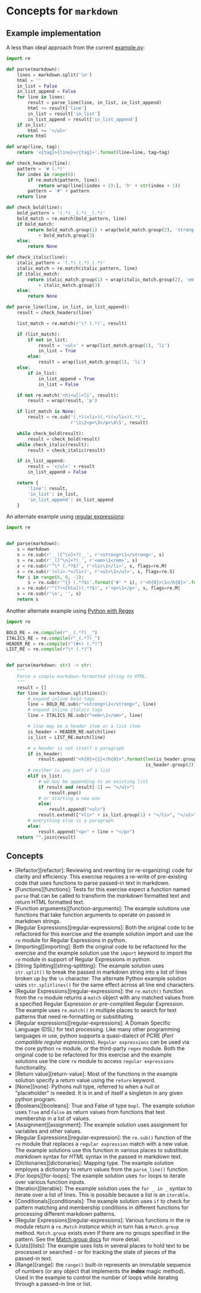 # Concepts for `markdown`

## Example implementation

A less than ideal approach from the current [example.py](https://github.com/exercism/python/blob/master/exercises/markdown/example.py):

```python
import re

def parse(markdown):
    lines = markdown.split('\n')
    html = ''
    in_list = False
    in_list_append = False
    for line in lines:
        result = parse_line(line, in_list, in_list_append)
        html += result['line']
        in_list = result['in_list']
        in_list_append = result['in_list_append']
    if in_list:
        html += '</ul>'
    return html

def wrap(line, tag):
    return '<{tag}>{line}</{tag}>'.format(line=line, tag=tag)

def check_headers(line):
    pattern = '# (.*)'
    for index in range(6):
        if re.match(pattern, line):
            return wrap(line[(index + 2):], 'h' + str(index + 1))
        pattern = '#' + pattern
    return line

def check_bold(line):
    bold_pattern = '(.*)__(.*)__(.*)'
    bold_match = re.match(bold_pattern, line)
    if bold_match:
        return bold_match.group(1) + wrap(bold_match.group(2), 'strong')\
            + bold_match.group(3)
    else:
        return None

def check_italic(line):
    italic_pattern = '(.*)_(.*)_(.*)'
    italic_match = re.match(italic_pattern, line)
    if italic_match:
        return italic_match.group(1) + wrap(italic_match.group(2), 'em')\
            + italic_match.group(3)
    else:
        return None

def parse_line(line, in_list, in_list_append):
    result = check_headers(line)

    list_match = re.match(r'\* (.*)', result)

    if (list_match):
        if not in_list:
            result = '<ul>' + wrap(list_match.group(1), 'li')
            in_list = True
        else:
            result = wrap(list_match.group(1), 'li')
    else:
        if in_list:
            in_list_append = True
            in_list = False

    if not re.match('<h|<ul|<li', result):
        result = wrap(result, 'p')

    if list_match is None:
        result = re.sub('(.*)(<li>)(.*)(</li>)(.*)',
                        r'\1\2<p>\3</p>\4\5', result)

    while check_bold(result):
        result = check_bold(result)
    while check_italic(result):
        result = check_italic(result)

    if in_list_append:
        result = '</ul>' + result
        in_list_append = False

    return {
        'line': result,
        'in_list': in_list,
        'in_list_append': in_list_append
    }
```

An alternate example using [regular expressions](https://exercism.org/tracks/python/exercises/markdown/solutions/daf30e5227414a61a00bac391ee2bd79):

```python
import re


def parse(markdown):
    s = markdown
    s = re.sub(r'__([^\n]+?)__', r'<strong>\1</strong>', s)
    s = re.sub(r'_([^\n]+?)_', r'<em>\1</em>', s)
    s = re.sub(r'^\* (.*?$)', r'<li>\1</li>', s, flags=re.M)
    s = re.sub(r'(<li>.*</li>)', r'<ul>\1</ul>', s, flags=re.S)
    for i in range(6, 0, -1):
        s = re.sub(r'^{} (.*?$)'.format('#' * i), r'<h{0}>\1</h{0}>'.format(i), s, flags=re.M)
    s = re.sub(r'^(?!<[hlu])(.*?$)', r'<p>\1</p>', s, flags=re.M)
    s = re.sub(r'\n', '', s)
    return s
```

Another alternate example using [Python with Regex](https://exercism.org/tracks/python/exercises/markdown/solutions/a1f1d7b60bfc42818b2c2225fe0f8d7a)

```python
import re

BOLD_RE = re.compile(r"__(.*?)__")
ITALICS_RE = re.compile(r"_(.*?)_")
HEADER_RE = re.compile(r"(#+) (.*)")
LIST_RE = re.compile(r"\* (.*)")


def parse(markdown: str) -> str:
    """
    Parse a simple markdown-formatted string to HTML.
    """
    result = []
    for line in markdown.splitlines():
        # expand inline bold tags
        line = BOLD_RE.sub(r"<strong>\1</strong>", line)
        # expand inline italics tags
        line = ITALICS_RE.sub(r"<em>\1</em>", line)

        # line may be a header item or a list item
        is_header = HEADER_RE.match(line)
        is_list = LIST_RE.match(line)

        # a header is not itself a paragraph
        if is_header:
            result.append("<h{0}>{1}</h{0}>".format(len(is_header.group(1)),
                                                    is_header.group(2)))
        # neither is any part of a list
        elif is_list:
            # we may be appending to an existing list
            if result and result[-1] == "</ul>":
                result.pop()
            # or starting a new one
            else:
                result.append("<ul>")
            result.extend(["<li>" + is_list.group(1) + "</li>", "</ul>"])
        # everything else is a paragraph
        else:
            result.append("<p>" + line + "</p>")
    return "".join(result)
```

## Concepts

- [Refactor][refactor]: Reviewing and rewriting (or re-organizing) code for clarity and efficiency. This exercise requires a re-write of pre-existing code that uses functions to parse passed-in text in markdown.
- [Functions][functions]: Tests for this exercise expect a function named `parse` that can be called to transform the _markdown_ formatted text and return HTML formatted text.
- [Function arguments][function-arguments]: The example solutions use functions that take function arguments to operate on passed in markdown strings.
- [Regular Expressions][regular-expressions]: Both the original code to be refactored for this exercise and the example solution import and use the `re` module for Regular Expressions in python.
- [Importing][importing]: Both the original code to be refactored for the exercise and the example solution use the `import` keyword to import the `re` module in support of Regular Expressions in python.
- [String Splitting][string-splitting]: The example solution uses `str.split()` to break the passed in markdown string into a list of lines broken up by the `\n` character. The alternate Python example solution uses `str.splitlines()` for the same effect across all line end characters.
- [Regular Expressions][regular-expressions]: the `re.match()` function from the `re` module returns a `match` object with any matched values from a specified Regular Expression or pre-compliled Regular Expression. The example uses `re.match()` in multiple places to search for text patterns that need re-formatting or subsitituting.
- [Regular expressions][regular-expressions]: A Domain Specific Language (DSL) for text processing. Like many other programming languages in use, python supports a quasi-dialect of PCRE (_Perl compatible regular expressions_). `Regular expressions` can be used via the core python `re` module, or the third-party `regex` module. Both the original code to be refactored for this exercise and the example solutions use the core `re` module to access `regular expressions` functionality.
- [Return value][return-value]: Most of the functions in the example solution specify a _return_ value using the `return` keyword.
- [None][none]: Pythons null type, referred to when a null or "placeholder" is needed. It is in and of itself a singleton in any given python program.
- [Booleans][booleans]: True and False of type `bopl`. The example solution uses `True` and `False` as return values from functions that test membership in a list of values.
- [Assignment][assignment]: The example solution uses assignment for variables and other values.
- [Regular Expressions][regular-expression]: the `re.sub()` function of the `re` module that replaces a `regular expression` match with a new value. The example solutions use this function in various places to substitute _markdown_ syntax for _HTML_ syntax in the passed in markdown text.
- [Dictionaries][dictionaries]: Mapping type. The example solution employes a dictionary to return values from the `parse_line()` function.
- [For loops][for-loops]: The example solution uses `for` loops to iterate over various function inputs.
- [Iteration][iterable]: The example solution uses the `for _ in _` syntax to iterate over a list of lines. This is possible because a list is an `iterable`.
- [Conditionals][conditionals]: The example solution uses `if` to check for pattern matching and membership conditions in different functions for processing different markdown patterns.
- [Regular Expressions][regular-expressions]: Various functions in the re module return a `re.Match` _instance_ which in turn has a `Match.group` method. `Match.group` exists even if there are no groups specified in the pattern. See the [Match.group docs](https://docs.python.org/3/library/re.html#re.Match.group) for more detail.
- [Lists][lists]: The example uses lists in several places to hold text to be processed or searched - or for tracking the state of pieces of the passed-in text.
- [Range][range]: the `range()` built-in represents an immutable sequence of numbers (or any object that implements the **index** magic method). Used in the example to control the number of loops while iterating through a passed-in line or list.
